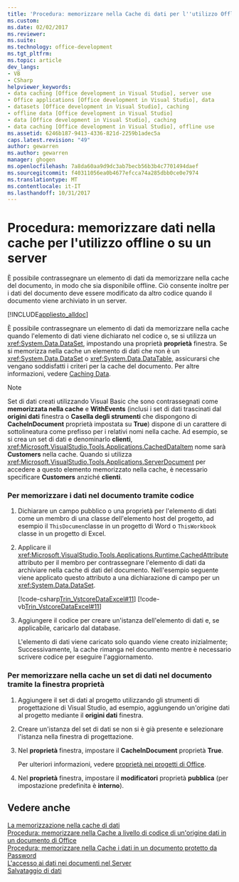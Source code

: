 ```yaml
---
title: 'Procedura: memorizzare nella Cache di dati per l''utilizzo Offline o in un Server | Documenti Microsoft'
ms.custom: 
ms.date: 02/02/2017
ms.reviewer: 
ms.suite: 
ms.technology: office-development
ms.tgt_pltfrm: 
ms.topic: article
dev_langs:
- VB
- CSharp
helpviewer_keywords:
- data caching [Office development in Visual Studio], server use
- Office applications [Office development in Visual Studio], data
- datasets [Office development in Visual Studio], caching
- offline data [Office development in Visual Studio]
- data [Office development in Visual Studio], caching
- data caching [Office development in Visual Studio], offline use
ms.assetid: 6246b187-9413-4336-821d-2259b1adec5a
caps.latest.revision: "49"
author: gewarren
ms.author: gewarren
manager: ghogen
ms.openlocfilehash: 7a8da60aa9d9dc3ab7becb56b3b4c7701494daef
ms.sourcegitcommit: f40311056ea0b4677efcca74a285dbb0ce0e7974
ms.translationtype: MT
ms.contentlocale: it-IT
ms.lasthandoff: 10/31/2017
---
```

# <a name="how-to-cache-data-for-use-offline-or-on-a-server"></a>Procedura: memorizzare dati nella cache per l'utilizzo offline o su un server
  È possibile contrassegnare un elemento di dati da memorizzare nella cache del documento, in modo che sia disponibile offline. Ciò consente inoltre per i dati del documento deve essere modificato da altro codice quando il documento viene archiviato in un server.  
  
 [!INCLUDE[appliesto_alldoc](../vsto/includes/appliesto-alldoc-md.md)]  
  
 È possibile contrassegnare un elemento di dati da memorizzare nella cache quando l'elemento di dati viene dichiarato nel codice o, se si utilizza un <xref:System.Data.DataSet>, impostando una proprietà **proprietà** finestra. Se si memorizza nella cache un elemento di dati che non è un <xref:System.Data.DataSet> o <xref:System.Data.DataTable>, assicurarsi che vengano soddisfatti i criteri per la cache del documento. Per altre informazioni, vedere [Caching Data](../vsto/caching-data.md).  
  
> [!NOTE]  
>  Set di dati creati utilizzando Visual Basic che sono contrassegnati come **memorizzata nella cache** e **WithEvents** (inclusi i set di dati trascinati dal **origini dati** finestra o **Casella degli strumenti** che dispongono di **CacheInDocument** proprietà impostata su **True**) dispone di un carattere di sottolineatura come prefisso per i relativi nomi nella cache. Ad esempio, se si crea un set di dati e denominarlo **clienti**, <xref:Microsoft.VisualStudio.Tools.Applications.CachedDataItem> nome sarà **Customers** nella cache. Quando si utilizza <xref:Microsoft.VisualStudio.Tools.Applications.ServerDocument> per accedere a questo elemento memorizzato nella cache, è necessario specificare **Customers** anziché **clienti**.  
  
### <a name="to-cache-data-in-the-document-using-code"></a>Per memorizzare i dati nel documento tramite codice  
  
1.  Dichiarare un campo pubblico o una proprietà per l'elemento di dati come un membro di una classe dell'elemento host del progetto, ad esempio il `ThisDocumen`classe in un progetto di Word o `ThisWorkbook` classe in un progetto di Excel.  
  
2.  Applicare il <xref:Microsoft.VisualStudio.Tools.Applications.Runtime.CachedAttribute> attributo per il membro per contrassegnare l'elemento di dati da archiviare nella cache di dati del documento. Nell'esempio seguente viene applicato questo attributo a una dichiarazione di campo per un <xref:System.Data.DataSet>.  
  
     [!code-csharp[Trin_VstcoreDataExcel#11](../vsto/codesnippet/CSharp/Trin_VstcoreDataExcelCS/Sheet1.cs#11)]
     [!code-vb[Trin_VstcoreDataExcel#11](../vsto/codesnippet/VisualBasic/Trin_VstcoreDataExcelVB/Sheet1.vb#11)]  
  
3.  Aggiungere il codice per creare un'istanza dell'elemento di dati e, se applicabile, caricarlo dal database.  
  
     L'elemento di dati viene caricato solo quando viene creato inizialmente; Successivamente, la cache rimanga nel documento mentre è necessario scrivere codice per eseguire l'aggiornamento.  
  
### <a name="to-cache-a-dataset-in-the-document-by-using-the-properties-window"></a>Per memorizzare nella cache un set di dati nel documento tramite la finestra proprietà  
  
1.  Aggiungere il set di dati al progetto utilizzando gli strumenti di progettazione di Visual Studio, ad esempio, aggiungendo un'origine dati al progetto mediante il **origini dati** finestra.  
  
2.  Creare un'istanza del set di dati se non si è già presente e selezionare l'istanza nella finestra di progettazione.  
  
3.  Nel **proprietà** finestra, impostare il **CacheInDocument** proprietà **True**.  
  
     Per ulteriori informazioni, vedere [proprietà nei progetti di Office](../vsto/properties-in-office-projects.md).  
  
4.  Nel **proprietà** finestra, impostare il **modificatori** proprietà **pubblica** (per impostazione predefinita è **interno**).  
  
## <a name="see-also"></a>Vedere anche  
 [La memorizzazione nella cache di dati](../vsto/caching-data.md)   
 [Procedura: memorizzare nella Cache a livello di codice di un'origine dati in un documento di Office](../vsto/how-to-programmatically-cache-a-data-source-in-an-office-document.md)   
 [Procedura: memorizzare nella Cache i dati in un documento protetto da Password](../vsto/how-to-cache-data-in-a-password-protected-document.md)   
 [L'accesso ai dati nei documenti nel Server](../vsto/accessing-data-in-documents-on-the-server.md)   
 [Salvataggio di dati](/visualstudio/data-tools/saving-data)  
  
  